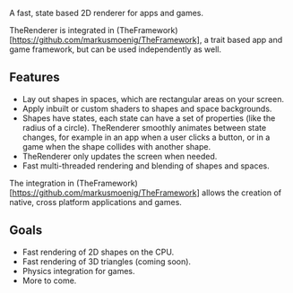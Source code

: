 A fast, state based 2D renderer for apps and games.

TheRenderer is integrated in (TheFramework)[https://github.com/markusmoenig/TheFramework], a trait based app and game framework, but can be used independently as well.

## Features

* Lay out shapes in spaces, which are rectangular areas on your screen.
* Apply inbuilt or custom shaders to shapes and space backgrounds.
* Shapes have states, each state can have a set of properties (like the radius of a circle). TheRenderer smoothly animates between state changes, for example in an app when a user clicks a button, or in a game when the shape collides with another shape.
* TheRenderer only updates the screen when needed.
* Fast multi-threaded rendering and blending of shapes and spaces.

The integration in (TheFramework)[https://github.com/markusmoenig/TheFramework] allows the creation of native, cross platform applications and games.

## Goals

* Fast rendering of 2D shapes on the CPU.
* Fast rendering of 3D triangles (coming soon).
* Physics integration for games.
* More to come.

